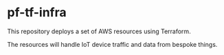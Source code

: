 # pf-tf-infra

This repository deploys a set of AWS resources using Terraform.

The resources will handle IoT device traffic and data from bespoke things.
